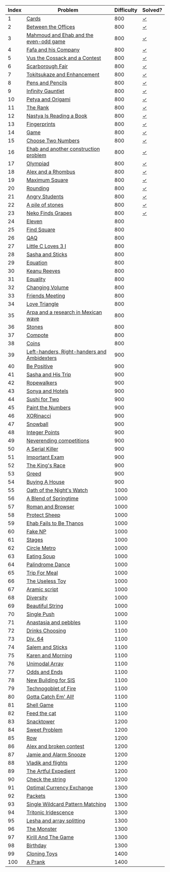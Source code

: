 | Index | Problem | Difficulty | Solved? |
| --- | --- | --- | --- |
| 1 | [Cards](https://codeforces.com/problemset/problem/1220/A) | 800 | [✓](https://codeforces.com/contest/1220/submission/88893488) |
| 2 | [Between the Offices](https://codeforces.com/problemset/problem/867/A) | 800 | [✓](https://codeforces.com/contest/867/submission/89197870) |
| 3 | [Mahmoud and Ehab and the even-odd game](https://codeforces.com/problemset/problem/959/A) | 800 | [✓](https://codeforces.com/contest/959/submission/89392197) |
| 4 | [Fafa and his Company](https://codeforces.com/problemset/problem/935/A) | 800 | [✓](https://codeforces.com/contest/935/submission/89398158) |
| 5 | [Vus the Cossack and a Contest](https://codeforces.com/problemset/problem/1186/A) | 800 | [✓](https://codeforces.com/contest/1186/submission/89402484) |
| 6 | [Scarborough Fair](https://codeforces.com/problemset/problem/897/A) | 800 | [✓](https://codeforces.com/contest/897/submission/89454235) |
| 7 | [Tokitsukaze and Enhancement](https://codeforces.com/problemset/problem/1191/A) | 800 | [✓](https://codeforces.com/contest/1191/submission/89466095) |
| 8 | [Pens and Pencils](https://codeforces.com/problemset/problem/1244/A) | 800 | [✓](https://codeforces.com/contest/1244/submission/89516198) |
| 9 | [Infinity Gauntlet](https://codeforces.com/problemset/problem/987/A) | 800 | [✓](https://codeforces.com/contest/987/submission/89530158) |
| 10 | [Petya and Origami](https://codeforces.com/problemset/problem/1080/A) | 800 | [✓](https://codeforces.com/contest/1080/submission/89530224) |
| 11 | [The Rank](https://codeforces.com/problemset/problem/1017/A) | 800 | [✓](https://codeforces.com/contest/1017/submission/89722888) |
| 12 | [Nastya Is Reading a Book](https://codeforces.com/problemset/problem/1136/A) | 800 | [✓](https://codeforces.com/contest/1136/submission/89724405) |
| 13 | [Fingerprints](https://codeforces.com/problemset/problem/994/A) | 800 | [✓](https://codeforces.com/contest/994/submission/89728688) |
| 14 | [Game](https://codeforces.com/problemset/problem/984/A) | 800 | [✓](https://codeforces.com/contest/984/submission/98487663) |
| 15 | [Choose Two Numbers](https://codeforces.com/problemset/problem/1206/A) | 800 | [✓](https://codeforces.com/contest/1206/submission/98579294) |
| 16 | [Ehab and another construction problem](https://codeforces.com/problemset/problem/1088/A) | 800 | [✓](https://codeforces.com/contest/1088/submission/98566694) |
| 17 | [Olympiad](https://codeforces.com/problemset/problem/937/A) | 800 | [✓](https://codeforces.com/contest/937/submission/98577353) |
| 18 | [Alex and a Rhombus](https://codeforces.com/problemset/problem/1180/A) | 800 | [✓](https://codeforces.com/contest/1180/submission/98683676) |
| 19 | [Maximum Square](https://codeforces.com/problemset/problem/1243/A) | 800 | [✓](https://codeforces.com/contest/1243/submission/98752964) |
| 20 | [Rounding](https://codeforces.com/problemset/problem/898/A) | 800 | [✓](https://codeforces.com/contest/898/submission/98721392) |
| 21 | [Angry Students](https://codeforces.com/problemset/problem/1287/A) | 800 | [✓](https://codeforces.com/contest/1287/submission/98978955) |
| 22 | [A pile of stones](https://codeforces.com/problemset/problem/1159/A) | 800 | [✓](https://codeforces.com/contest/1159/submission/98940887) |
| 23 | [Neko Finds Grapes](https://codeforces.com/problemset/problem/1152/A) | 800 | [✓](https://codeforces.com/contest/1152/submission/99314735) |
| 24 | [Eleven](https://codeforces.com/problemset/problem/918/A) | 800 |  |
| 25 | [Find Square](https://codeforces.com/problemset/problem/1028/A) | 800 |  |
| 26 | [QAQ](https://codeforces.com/problemset/problem/894/A) | 800 |  |
| 27 | [Little C Loves 3 I](https://codeforces.com/problemset/problem/1047/A) | 800 |  |
| 28 | [Sasha and Sticks](https://codeforces.com/problemset/problem/832/A) | 800 |  |
| 29 | [Equation](https://codeforces.com/problemset/problem/1269/A) | 800 |  |
| 30 | [Keanu Reeves](https://codeforces.com/problemset/problem/1189/A) | 800 |  |
| 31 | [Equality](https://codeforces.com/problemset/problem/1038/A) | 800 |  |
| 32 | [Changing Volume](https://codeforces.com/problemset/problem/1255/A) | 800 |  |
| 33 | [Friends Meeting](https://codeforces.com/problemset/problem/931/A) | 800 |  |
| 34 | [Love Triangle](https://codeforces.com/problemset/problem/939/A) | 800 |  |
| 35 | [Arpa and a research in Mexican wave](https://codeforces.com/problemset/problem/851/A) | 800 |  |
| 36 | [Stones](https://codeforces.com/problemset/problem/1236/A) | 800 |  |
| 37 | [Compote](https://codeforces.com/problemset/problem/746/A) | 800 |  |
| 38 | [Coins](https://codeforces.com/problemset/problem/1061/A) | 800 |  |
| 39 | [Left-handers, Right-handers and Ambidexters](https://codeforces.com/problemset/problem/950/A) | 900 |  |
| 40 | [Be Positive](https://codeforces.com/problemset/problem/1130/A) | 900 |  |
| 41 | [Sasha and His Trip](https://codeforces.com/problemset/problem/1113/A) | 900 |  |
| 42 | [Ropewalkers](https://codeforces.com/problemset/problem/1185/A) | 900 |  |
| 43 | [Sonya and Hotels](https://codeforces.com/problemset/problem/1004/A) | 900 |  |
| 44 | [Sushi for Two](https://codeforces.com/problemset/problem/1138/A) | 900 |  |
| 45 | [Paint the Numbers](https://codeforces.com/problemset/problem/1209/A) | 900 |  |
| 46 | [XORinacci](https://codeforces.com/problemset/problem/1208/A) | 900 |  |
| 47 | [Snowball](https://codeforces.com/problemset/problem/1099/A) | 900 |  |
| 48 | [Integer Points](https://codeforces.com/problemset/problem/1248/A) | 900 |  |
| 49 | [Neverending competitions](https://codeforces.com/problemset/problem/765/A) | 900 |  |
| 50 | [A Serial Killer](https://codeforces.com/problemset/problem/776/A) | 900 |  |
| 51 | [Important Exam](https://codeforces.com/problemset/problem/1201/A) | 900 |  |
| 52 | [The King's Race](https://codeforces.com/problemset/problem/1075/A) | 900 |  |
| 53 | [Greed](https://codeforces.com/problemset/problem/892/A) | 900 |  |
| 54 | [Buying A House](https://codeforces.com/problemset/problem/796/A) | 900 |  |
| 55 | [Oath of the Night's Watch](https://codeforces.com/problemset/problem/768/A) | 1000 |  |
| 56 | [A Blend of Springtime](https://codeforces.com/problemset/problem/989/A) | 1000 |  |
| 57 | [Roman and Browser](https://codeforces.com/problemset/problem/1100/A) | 1000 |  |
| 58 | [Protect Sheep](https://codeforces.com/problemset/problem/948/A) | 1000 |  |
| 59 | [Ehab Fails to Be Thanos](https://codeforces.com/problemset/problem/1174/A) | 1000 |  |
| 60 | [Fake NP](https://codeforces.com/problemset/problem/805/A) | 1000 |  |
| 61 | [Stages](https://codeforces.com/problemset/problem/1011/A) | 1000 |  |
| 62 | [Circle Metro](https://codeforces.com/problemset/problem/1169/A) | 1000 |  |
| 63 | [Eating Soup](https://codeforces.com/problemset/problem/1163/A) | 1000 |  |
| 64 | [Palindrome Dance](https://codeforces.com/problemset/problem/1040/A) | 1000 |  |
| 65 | [Trip For Meal](https://codeforces.com/problemset/problem/876/A) | 1000 |  |
| 66 | [The Useless Toy](https://codeforces.com/problemset/problem/834/A) | 1000 |  |
| 67 | [Aramic script](https://codeforces.com/problemset/problem/975/A) | 1000 |  |
| 68 | [Diversity](https://codeforces.com/problemset/problem/844/A) | 1000 |  |
| 69 | [Beautiful String](https://codeforces.com/problemset/problem/1265/A) | 1000 |  |
| 70 | [Single Push](https://codeforces.com/problemset/problem/1253/A) | 1000 |  |
| 71 | [Anastasia and pebbles](https://codeforces.com/problemset/problem/789/A) | 1100 |  |
| 72 | [Drinks Choosing](https://codeforces.com/problemset/problem/1195/A) | 1100 |  |
| 73 | [Div. 64](https://codeforces.com/problemset/problem/887/A) | 1100 |  |
| 74 | [Salem and Sticks ](https://codeforces.com/problemset/problem/1105/A) | 1100 |  |
| 75 | [Karen and Morning](https://codeforces.com/problemset/problem/816/A) | 1100 |  |
| 76 | [Unimodal Array](https://codeforces.com/problemset/problem/831/A) | 1100 |  |
| 77 | [Odds and Ends](https://codeforces.com/problemset/problem/849/A) | 1100 |  |
| 78 | [New Building for SIS](https://codeforces.com/problemset/problem/1020/A) | 1100 |  |
| 79 | [Technogoblet of Fire](https://codeforces.com/problemset/problem/1121/A) | 1100 |  |
| 80 | [Gotta Catch Em' All!](https://codeforces.com/problemset/problem/757/A) | 1100 |  |
| 81 | [Shell Game](https://codeforces.com/problemset/problem/777/A) | 1100 |  |
| 82 | [Feed the cat](https://codeforces.com/problemset/problem/955/A) | 1100 |  |
| 83 | [Snacktower](https://codeforces.com/problemset/problem/767/A) | 1200 |  |
| 84 | [Sweet Problem](https://codeforces.com/problemset/problem/1263/A) | 1200 |  |
| 85 | [Row](https://codeforces.com/problemset/problem/982/A) | 1200 |  |
| 86 | [Alex and broken contest](https://codeforces.com/problemset/problem/877/A) | 1200 |  |
| 87 | [Jamie and Alarm Snooze](https://codeforces.com/problemset/problem/916/A) | 1200 |  |
| 88 | [Vladik and flights](https://codeforces.com/problemset/problem/743/A) | 1200 |  |
| 89 | [The Artful Expedient](https://codeforces.com/problemset/problem/869/A) | 1200 |  |
| 90 | [Check the string](https://codeforces.com/problemset/problem/960/A) | 1200 |  |
| 91 | [Optimal Currency Exchange](https://codeforces.com/problemset/problem/1214/A) | 1300 |  |
| 92 | [Packets](https://codeforces.com/problemset/problem/1037/A) | 1300 |  |
| 93 | [Single Wildcard Pattern Matching](https://codeforces.com/problemset/problem/1023/A) | 1300 |  |
| 94 | [Tritonic Iridescence](https://codeforces.com/problemset/problem/957/A) | 1300 |  |
| 95 | [Lesha and array splitting](https://codeforces.com/problemset/problem/754/A) | 1300 |  |
| 96 | [The Monster](https://codeforces.com/problemset/problem/787/A) | 1300 |  |
| 97 | [Kirill And The Game](https://codeforces.com/problemset/problem/842/A) | 1300 |  |
| 98 | [Birthday](https://codeforces.com/problemset/problem/1068/A) | 1300 |  |
| 99 | [Cloning Toys](https://codeforces.com/problemset/problem/922/A) | 1400 |  |
| 100 | [A Prank](https://codeforces.com/problemset/problem/1062/A) | 1400 |  |
